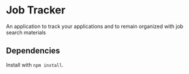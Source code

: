 # Job Tracker

An application to track your applications and to remain  organized with job search materials

## Dependencies

Install with `npm install`.
